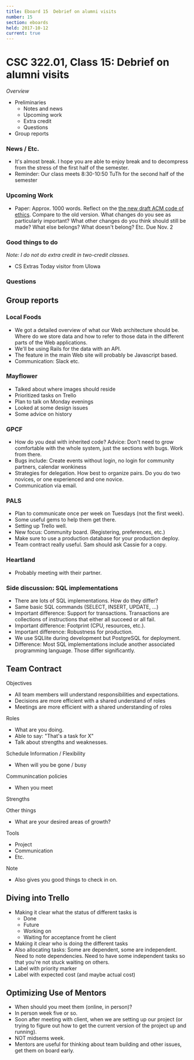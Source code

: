 ```yaml
---
title: Eboard 15  Debrief on alumni visits
number: 15
section: eboards
held: 2017-10-12
current: true
---
```

CSC 322.01, Class 15:  Debrief on alumni visits
===============================================

_Overview_

* Preliminaries
    * Notes and news
    * Upcoming work
    * Extra credit
    * Questions
* Group reports

### News / Etc.

* It's almost break.  I hope you are able to enjoy break and to
  decompress from the stress of the first half of the semester.
* Reminder: Our class meets 8:30-10:50 TuTh for the second half of
  the semester

### Upcoming Work

* Paper: Approx. 1000 words.  Reflect on the
  [the new draft ACM code of
  ethics](https://ethics.acm.org/2018-code-draft-2/).  Compare to the
  old version.  What changes do you see as particularly important?
  What other changes do you think should still be made?  What else
  belongs?  What doesn't belong?  Etc.  Due Nov. 2

### Good things to do

_Note: I do not do extra credit in two-credit classes._

* CS Extras Today visitor from UIowa

### Questions

Group reports
-------------

### Local Foods

* We got a detailed overview of what our Web architecture should be.
  Where do we store data and how to refer to those data in the 
  different parts of the Web applications.
* We'll be using Rails for the data with an API.
* The feature in the main Web site will probably be Javascript based.
* Communication: Slack etc.

### Mayflower

* Talked about where images should reside
* Prioritized tasks on Trello
* Plan to talk on Monday evenings
* Looked at some design issues
* Some advice on history

### GPCF

* How do you deal with inherited code?  Advice: Don't need to
  grow comfortable with the whole system, just the sections with
  bugs.  Work from there.
* Bugs include: Create events without login, no login for community
  partners, calendar wonkiness
* Strategies for delegation.  How best to organize pairs.  Do you do
  two novices, or one experienced and one novice.  
* Communication via email.

### PALS

* Plan to communicate once per week on Tuesdays (not the first week).
* Some useful gems to help them get there.
* Setting up Trello well.
* New focus: Community board.  (Registering, preferences, etc.)
* Make sure to use a production database for your production deploy.
* Team contract really useful.  Sam should ask Cassie for a copy.

### Heartland

* Probably meeting with their partner.

### Side discussion: SQL implementations

* There are lots of SQL implementations.  How do they differ?
* Same basic SQL commands (SELECT, INSERT, UPDATE, ...)
* Important difference: Support for transactions.  Transactions are
  collections of instructions that either all succeed or all fail.
* Important difference: Footprint (CPU, resources, etc.).
* Important difference: Robustness for production.
* We use SQLlite during development but PostgreSQL for deployment.
* Difference: Most SQL implementations include another associated programming
  language.  Those differ significantly.

Team Contract
-------------

Objectives

* All team members will understand responsibilities and expectations.
* Decisions are more efficient with a shared understand of roles
* Meetings are more efficient with a shared understanding of roles

Roles

* What are you doing.
* Able to say: "That's a task for X"
* Talk about strengths and weaknesses.

Schedule Information / Flexibility

* When will you be gone / busy

Communincation policies

* When you meet

Strengths

Other things

* What are your desired areas of growth?

Tools

* Project
* Communication
* Etc.

Note

* Also gives you good things to check in on.

Diving into Trello
------------------

* Making it clear what the status of different tasks is
    * Done
    * Future
    * Working on
    * Waiting for acceptance fromt he client
* Making it clear who is doing the different tasks
* Also allocating tasks: Some are dependent, some are independent.
  Need to note dependencies.  Need to have some independent tasks so
  that you're not stuck waiting on others.
* Label with priority marker
* Label with expected cost (and maybe actual cost)

Optimizing Use of Mentors
-------------------------

* When should you meet them (online, in person)?
* In person week five or so.
* Soon after meeting with client, when we are setting up our project
  (or trying to figure out how to get the current version of the project
  up and running).
* NOT midsems week.
* Mentors are useful for thinking about team building and other issues,
  get them on board early.

